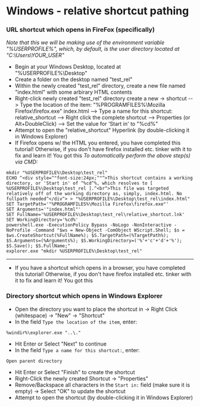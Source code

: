 <!-- 

This file (on GitHub):

https://github.com/mcavallo-git/Coding/search?q=relative+shortcut

-->

# Windows - relative shortcut pathing


### URL shortcut which opens in FireFox (specifically)
*Note that this we will be making use of the environment variable "%USERPROFILE%", which, by default, is the user directory located at "C:\Users\YOUR_USER"*
* Begin at your Windows Desktop, located at "%USERPROFILE%\Desktop"
* Create a folder on the desktop named "test_rel"
* Within the newly created "test_rel" directory, create a new file named "index.html" with some arbirary HTML contents
* Right-click newly created "test_rel" directory create a new -> shortcut
--> Type the location of the item: "%PROGRAMFILES%\Mozilla Firefox\firefox.exe" index.html
--> Type a name for this shortcut: relative_shortcut
--> Right click the complete shortcut --> Properties (or Alt+DoubleClick) --> Set the value for 'Start in' to "%cd%"
* Attempt to open the "relative_shortcut" Hyperlink (by double-clicking it in Windows Explorer)
* If Firefox opens w/ the HTML you entered, you have completed this tutorial! Otherwise, if you don't have firefox installed etc. tinker with it to fix and learn it! You got this
*To automatically perform the above step(s) via CMD:*
```
mkdir "%USERPROFILE%\Desktop\test_rel"
ECHO ^<div style=^"font-size:24px;^"^>This shortcut contains a working directory, or 'Start in' of ^%cd^%, which resolves to [ %USERPROFILE%\Desktop\test_rel ].^<br^>This file was targeted relatively off of the working directory as, simply, index.html. No fullpath needed^</div^> > "%USERPROFILE%\Desktop\test_rel\index.html"
SET TargetPath='"%PROGRAMFILES%\Mozilla Firefox\firefox.exe"'
SET Arguments='"index.html"'
SET FullName='%USERPROFILE%\Desktop\test_rel\relative_shortcut.lnk'
SET WorkingDirectory='%cd%'
powershell.exe -ExecutionPolicy Bypass -NoLogo -NonInteractive -NoProfile -Command "$ws = New-Object -ComObject WScript.Shell; $s = $ws.CreateShortcut(%FullName%); $S.TargetPath=(%TargetPath%); $S.Arguments=(%Arguments%); $S.WorkingDirectory=('%'+'c'+'d'+'%'); $S.Save(); $S.FullName;"
explorer.exe "mkdir %USERPROFILE%\Desktop\test_rel"
```
***
* If you have a shortcut which opens in a browser, you have completed this tutorial! Otherwise, if you don't have firefox installed etc. tinker with it to fix and learn it! You got this


### Directory shortcut which opens in Windows Explorer
* Open the directory you want to place the shortcut in -> Right Click (whitespace) -> "New" -> "Shortcut"
* In the field ```Type the location of the item```, enter:
```
%windir%\explorer.exe "..\."
```
* Hit Enter or Select "Next" to continue
* In the field ```Type a name for this shortcut:```, enter:
```
Open parent directory
```
* Hit Enter or Select "Finish" to create the shortcut
* Right-Click the newly created Shortcut -> "Properties"
* Remove/Backspace all characters in the ```Start in:``` field (make sure it is empty) -> Select "OK" to update the shortcut
* Attempt to open the shortcut (by double-clicking it in Windows Explorer)


<!-- ------------------------------------------------------------ -->

<!-- Citation(s) -->

<!--   stackoverflow.com  |  "Making a Windows shortcut start relative to where the folder is?"  |  https://stackoverflow.com/a/8163798 -->

<!-- ------------------------------------------------------------ -->